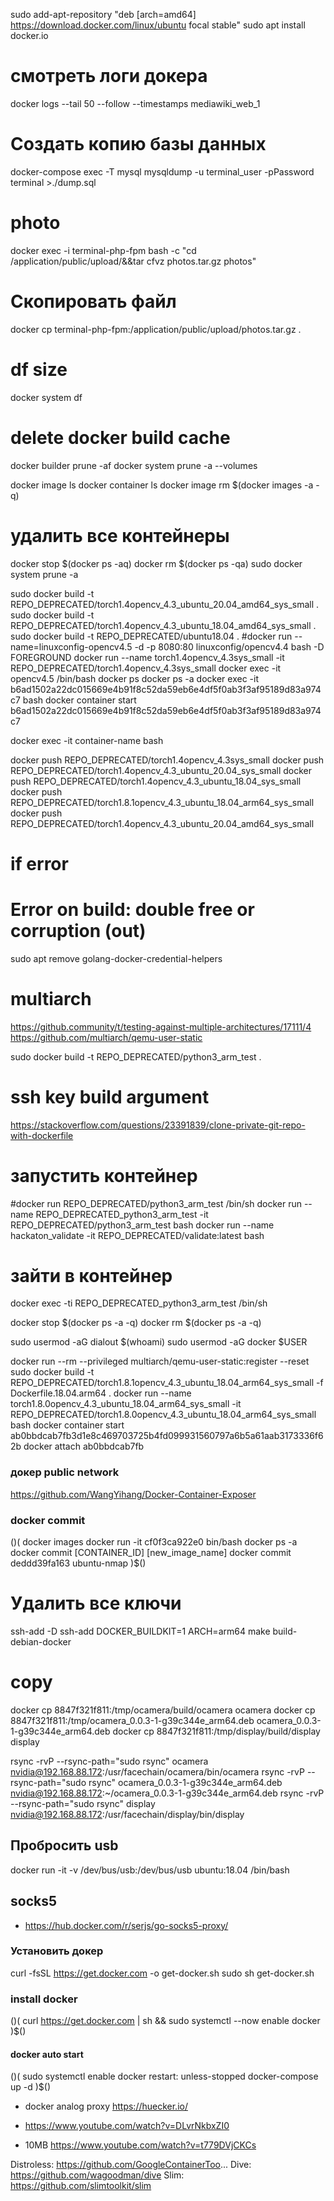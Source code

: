 sudo add-apt-repository "deb [arch=amd64] https://download.docker.com/linux/ubuntu focal stable"
sudo apt install docker.io

# смотреть лoги докера
docker logs --tail 50 --follow --timestamps mediawiki_web_1

# Создать копию базы данных
docker-compose exec -T mysql mysqldump -u terminal_user -pPassword terminal >./dump.sql

# photo
docker exec -i terminal-php-fpm bash -c "cd /application/public/upload/&&tar cfvz photos.tar.gz photos"

# Скопировать файл
docker cp terminal-php-fpm:/application/public/upload/photos.tar.gz .

# df size
docker system df

# delete docker build cache
docker builder prune -af
docker system prune -a --volumes

docker image ls
docker container ls
docker image rm $(docker images -a -q)
# удалить все контейнеры
docker stop $(docker ps -aq)
docker rm $(docker ps -qa)
sudo docker system prune -a

sudo docker build -t REPO_DEPRECATED/torch1.4opencv_4.3_ubuntu_20.04_amd64_sys_small .
sudo docker build -t REPO_DEPRECATED/torch1.4opencv_4.3_ubuntu_18.04_amd64_sys_small .
sudo docker build -t REPO_DEPRECATED/ubuntu18.04 .
#docker run --name=linuxconfig-opencv4.5 -d -p 8080:80 linuxconfig/opencv4.4 bash -D FOREGROUND
docker run --name torch1.4opencv_4.3sys_small -it REPO_DEPRECATED/torch1.4opencv_4.3sys_small
docker exec -it opencv4.5 /bin/bash
docker ps
docker ps -a
docker exec -it b6ad1502a22dc015669e4b91f8c52da59eb6e4df5f0ab3f3af95189d83a974c7 bash
docker container start b6ad1502a22dc015669e4b91f8c52da59eb6e4df5f0ab3f3af95189d83a974c7

docker exec -it container-name bash

docker push REPO_DEPRECATED/torch1.4opencv_4.3sys_small
docker push REPO_DEPRECATED/torch1.4opencv_4.3_ubuntu_20.04_sys_small
docker push REPO_DEPRECATED/torch1.4opencv_4.3_ubuntu_18.04_sys_small
docker push REPO_DEPRECATED/torch1.8.1opencv_4.3_ubuntu_18.04_arm64_sys_small
docker push REPO_DEPRECATED/torch1.4opencv_4.3_ubuntu_20.04_amd64_sys_small

# if error
# Error on build: double free or corruption (out)
sudo apt remove golang-docker-credential-helpers

# multiarch
https://github.community/t/testing-against-multiple-architectures/17111/4
https://github.com/multiarch/qemu-user-static

sudo docker build -t REPO_DEPRECATED/python3_arm_test .

# ssh key build argument
https://stackoverflow.com/questions/23391839/clone-private-git-repo-with-dockerfile

# запустить контейнер
#docker run REPO_DEPRECATED/python3_arm_test /bin/sh
docker run --name REPO_DEPRECATED_python3_arm_test -it REPO_DEPRECATED/python3_arm_test bash
docker run --name hackaton_validate -it REPO_DEPRECATED/validate:latest bash
# зайти в контейнер
docker exec -ti REPO_DEPRECATED_python3_arm_test /bin/sh

docker stop $(docker ps -a -q)
docker rm $(docker ps -a -q)

sudo usermod -aG dialout $(whoami)
sudo usermod -aG docker $USER

docker run --rm --privileged multiarch/qemu-user-static:register --reset
sudo docker build -t REPO_DEPRECATED/torch1.8.1opencv_4.3_ubuntu_18.04_arm64_sys_small -f Dockerfile.18.04.arm64 .
docker run --name torch1.8.0opencv_4.3_ubuntu_18.04_arm64_sys_small -it REPO_DEPRECATED/torch1.8.0opencv_4.3_ubuntu_18.04_arm64_sys_small bash
docker container start ab0bbdcab7fb3d1e8c469703725b4fd099931560797a6b5a61aab3173336f62b
docker attach ab0bbdcab7fb

### докер public network

https://github.com/WangYihang/Docker-Container-Exposer

### docker commit

$()$(
	docker images
	docker run -it cf0f3ca922e0 bin/bash
	docker ps -a
	docker commit [CONTAINER_ID] [new_image_name]
	docker commit deddd39fa163 ubuntu-nmap
)$()

# Удалить все ключи
ssh-add -D
ssh-add
DOCKER_BUILDKIT=1 ARCH=arm64 make build-debian-docker

# copy
docker cp 8847f321f811:/tmp/ocamera/build/ocamera ocamera
docker cp 8847f321f811:/tmp/ocamera_0.0.3-1-g39c344e_arm64.deb ocamera_0.0.3-1-g39c344e_arm64.deb
docker cp 8847f321f811:/tmp/display/build/display display

rsync -rvP --rsync-path="sudo rsync" ocamera nvidia@192.168.88.172:/usr/facechain/ocamera/bin/ocamera
rsync -rvP --rsync-path="sudo rsync" ocamera_0.0.3-1-g39c344e_arm64.deb nvidia@192.168.88.172:~/ocamera_0.0.3-1-g39c344e_arm64.deb
rsync -rvP --rsync-path="sudo rsync" display nvidia@192.168.88.172:/usr/facechain/display/bin/display

## Пробросить usb

docker run -it -v /dev/bus/usb:/dev/bus/usb ubuntu:18.04 /bin/bash

## socks5

- https://hub.docker.com/r/serjs/go-socks5-proxy/

### Установить докер
curl -fsSL https://get.docker.com -o get-docker.sh
sudo sh get-docker.sh

### install docker

$()$(
	curl https://get.docker.com | sh &&
		sudo systemctl --now enable docker
)$()

#### docker auto start

$()$(
	sudo systemctl enable docker
	restart: unless-stopped
	docker-compose up -d
)$()

- docker analog proxy
https://huecker.io/

- https://www.youtube.com/watch?v=DLvrNkbxZI0

- 10MB
https://www.youtube.com/watch?v=t779DVjCKCs

Distroless: https://github.com/GoogleContainerToo...
Dive: https://github.com/wagoodman/dive
Slim: https://github.com/slimtoolkit/slim
